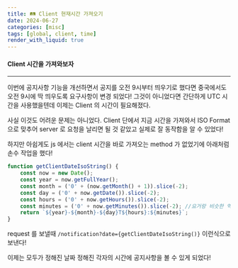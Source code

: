 ```yaml
---
title: 🛤 Client 현재시간 가져오기
date: 2024-06-27
categories: [misc]
tags: [global, client, time]
render_with_liquid: true
---
```

#### Client 시간을 가져와보자
---
이번에 공지사항 기능을 개선하면서 공지를 오전 9시부터 띄우기로 했다면 중국에서도 오전 9시에 딱 띄우도록 요구사항이 변경 되었다! 그것이 아니었다면 간단하게 UTC 시간을 사용했을텐데 이제는 Client 의 시간이 필요해졌다.

사실 이것도 어려운 문제는 아니었다. Client 단에서 지금 시간을 가져와서 ISO Format으로 맞추어 server 로 요청을 날리면 될 것 같았고 실제로 잘 동작함을 알 수 있었다!

하지만 아쉽게도 js 에서는 client 시간을 바로 가져오는 method 가 없었기에 아래처럼 손수 작업을 했다!

```js
function getClientDateIsoString() {
	const now = new Date();
	const year = now.getFullYear();
	const month = ('0' + (now.getMonth() + 1)).slice(-2);
	const day = ('0' + now.getDate()).slice(-2);
	const hours = ('0' + now.getHours()).slice(-2);
	const minutes = ('0' + now.getMinutes()).slice(-2); //요거랑 비슷한 역할을 하는padStart 라는 좋은 게 있더라! 다음에 써봐야지
	return `${year}-${month}-${day}T${hours}:${minutes}`;
}
```

request 를 보낼때 `/notification?date={getClientDateIsoString()}` 이런식으로 보낸다!

이제는 모두가 정해진 날짜 정해진 각자의 시간에 공지사항을 볼 수 있게 되었다!